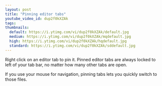 ```yaml
---
layout: post
title: "Pinning editor tabs"
youtube_video_id: dup2f0kXZAk
tags:
thumbnails:
  default: https://i.ytimg.com/vi/dup2f0kXZAk/default.jpg
  medium: https://i.ytimg.com/vi/dup2f0kXZAk/mqdefault.jpg
  high: https://i.ytimg.com/vi/dup2f0kXZAk/hqdefault.jpg
  standard: https://i.ytimg.com/vi/dup2f0kXZAk/sddefault.jpg
---
```


Right click on an editor tab to pin it. Pinned editor tabs are always locked to left of your tab bar, no matter how many other tabs are open.

If you use your mouse for navigation, pinning tabs lets you quickly switch to those files.
